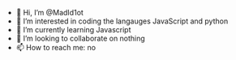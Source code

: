 - 👋 Hi, I’m @MadId1ot
- 👀 I’m interested in coding the langauges JavaScript and python
- 🌱 I’m currently learning Javascript
- 💞️ I’m looking to collaborate on nothing
- 📫 How to reach me: no
